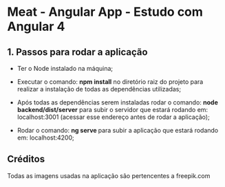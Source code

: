 # Meat - Angular App - Estudo com Angular 4

## 1. Passos para rodar a aplicação

* Ter o Node instalado na máquina;

* Executar o comando:
 <strong>npm install</strong>
 no diretório raiz do projeto para realizar a instalação de todas as dependências utilizadas;
 
* Após todas as dependências serem instaladas rodar o comando:
  <strong>node backend/dist/server</strong>
 para subir o servidor que estará rodando em: localhost:3001 (acessar 
 esse endereço antes de rodar a aplicação);
 
 * Rodar o comando:
  <strong>ng serve </strong>
 para subir a aplicação que estará rodando em: localhost:4200;


## Créditos

Todas as imagens usadas na aplicação são pertencentes a freepik.com
